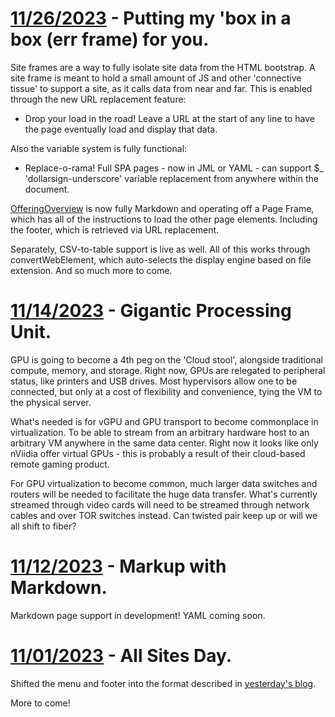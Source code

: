 # [11/26/2023](#11262023) - Putting my 'box in a box (err frame) for you.

Site frames are a way to fully isolate site data from the HTML bootstrap. A site frame is meant to hold a small amount of JS and other 'connective tissue' to support a site, as it calls data from near and far. This is enabled through the new URL replacement feature: 
- Drop your load in the road! Leave a URL at the start of any line to have the page eventually load and display that data.

Also the variable system is fully functional:
- Replace-o-rama! Full SPA pages - now in JML or YAML - can support $_ 'dollarsign-underscore' variable replacement from anywhere within the document.

[OfferingOverview](https://www.OfferingOverview.com) is now fully Markdown and operating off a Page Frame, which has all of the instructions to load the other page elements. Including the footer, which is retrieved via URL replacement.

Separately, CSV-to-table support is live as well. All of this works through convertWebElement, which auto-selects the display engine based on file extension. And so much more to come. 

# [11/14/2023](#11142023) - Gigantic Processing Unit.

GPU is going to become a 4th peg on the 'Cloud stool', alongside traditional compute, memory, and storage. Right now, GPUs are relegated to peripheral status, like printers and USB drives. Most hypervisors allow one to be connected, but only at a cost of flexibility and convenience, tying the VM to the physical server. 

What's needed is for vGPU and GPU transport to become commonplace in virtualization. To be able to stream from an arbitrary hardware host to an arbitrary VM anywhere in the same data center. Right now it looks like only nViidia offer virtual GPUs - this is probably a result of their cloud-based remote gaming product. 

For GPU virtualization to become common, much larger data switches and routers will be needed to facilitate the huge data transfer. What's currently streamed through video cards will need to be streamed through network cables and over TOR switches instead. Can twisted pair keep up or will we all shift to fiber? 

# [11/12/2023](#11122023) - Markup with Markdown.

Markdown page support in development! YAML coming soon. 

# [11/01/2023](#11012023) - All Sites Day.

Shifted the menu and footer into the format described in [yesterday's blog](https://www.gilgamech.com/2023/October.html#10302023).

More to come!
